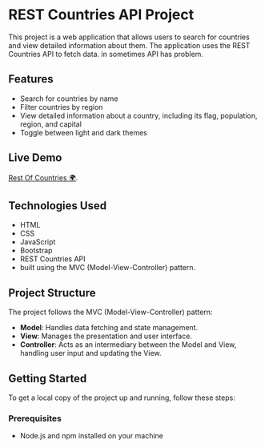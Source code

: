 # REST Countries API Project

This project is a web application that allows users to search for countries and view detailed information about them. The application uses the REST Countries API to fetch data. in sometimes API has problem.

## Features

- Search for countries by name
- Filter countries by region
- View detailed information about a country, including its flag, population, region, and capital
- Toggle between light and dark themes

## Live Demo

[Rest Of Countries 🌍](rest-of-countries-mo7med.netlify.app).

## Technologies Used

- HTML
- CSS
- JavaScript
- Bootstrap
- REST Countries API
- built using the MVC (Model-View-Controller) pattern.

## Project Structure

The project follows the MVC (Model-View-Controller) pattern:

- **Model**: Handles data fetching and state management.
- **View**: Manages the presentation and user interface.
- **Controller**: Acts as an intermediary between the Model and View, handling user input and updating the View.

## Getting Started

To get a local copy of the project up and running, follow these steps:

### Prerequisites

- Node.js and npm installed on your machine
